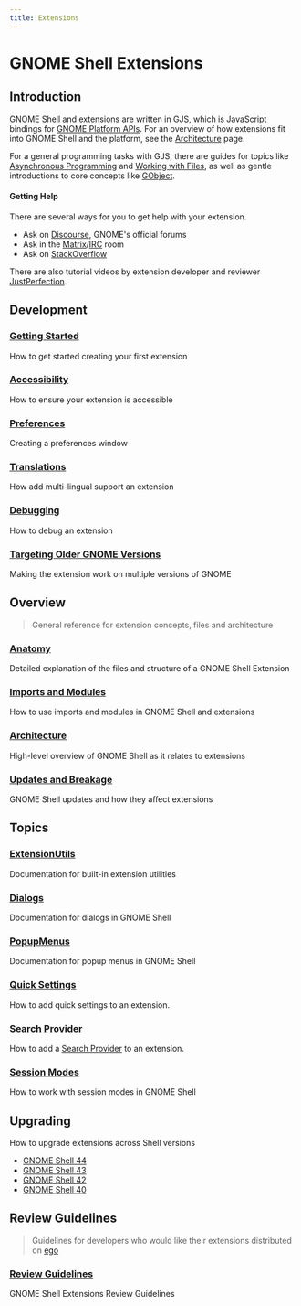 ```yaml
---
title: Extensions
---
```


# GNOME Shell Extensions

## Introduction

GNOME Shell and extensions are written in GJS, which is JavaScript bindings for
[GNOME Platform APIs][gnome-api]. For an overview of how extensions fit into
GNOME Shell and the platform, see the [Architecture](overview/architecture.md)
page.

For a general programming tasks with GJS, there are guides for topics like
[Asynchronous Programming](../guides/gjs/asynchronous-programming.md) and
[Working with Files](../guides/gio/file-opertations.md), as well as gentle
introductions to core concepts like [GObject](../guides/gobject/basics.md).

#### Getting Help

There are several ways for you to get help with your extension.

- Ask on [Discourse][discourse], GNOME's official forums
- Ask in the [Matrix][gnome-extensions-matrix]/[IRC][gnome-extensions-irc] room
- Ask on [StackOverflow][stackoverflow]

There are also tutorial videos by extension developer and reviewer
[JustPerfection][justperfection-videos].

[discourse]: https://discourse.gnome.org/tag/extensions
[stackoverflow]: https://stackoverflow.com/questions/tagged/gnome-shell-extensions+gjs
[gnome-extensions-irc]: irc://irc.gimpnet.org/shell-extensions
[gnome-extensions-matrix]: https://matrix.to/#/#extensions:gnome.org
[justperfection-videos]: https://www.youtube.com/watch?v=iMyR5lJf7dU&list=PLr3kuDAFECjZhW-p56BoVB7SubdUHBVQT

## Development

### [Getting Started](development/creating.md)

How to get started creating your first extension

### [Accessibility](development/accessibility.md)

How to ensure your extension is accessible

###  [Preferences](development/preferences.md)

Creating a preferences window

### [Translations](development/translations.md)

How add multi-lingual support an extension

### [Debugging](development/debugging.md)

How to debug an extension

### [Targeting Older GNOME Versions](development/targeting-older-gnome.md)

Making the extension work on multiple versions of GNOME

## Overview

> General reference for extension concepts, files and architecture

### [Anatomy](overview/anatomy.md)

Detailed explanation of the files and structure of a GNOME Shell Extension

### [Imports and Modules](overview/imports-and-modules.md)

How to use imports and modules in GNOME Shell and extensions

### [Architecture](overview/architecture.md)

High-level overview of GNOME Shell as it relates to extensions

### [Updates and Breakage](overview/updates-and-breakage.md)

GNOME Shell updates and how they affect extensions

## Topics

### [ExtensionUtils](topics/extension-utils.md)

Documentation for built-in extension utilities

### [Dialogs](topics/dialogs.md)

Documentation for dialogs in GNOME Shell

### [PopupMenus](topics/popup-menu.md)

Documentation for popup menus in GNOME Shell

### [Quick Settings](topics/quick-settings.md)

How to add quick settings to an extension.

### [Search Provider](topics/search-provider.md)

How to add a [Search Provider](search-provider) to an extension.

### [Session Modes](topics/session-modes.md)

How to work with session modes in GNOME Shell

## Upgrading

How to upgrade extensions across Shell versions

- [GNOME Shell 44](upgrading/gnome-shell-44.md)
- [GNOME Shell 43](upgrading/gnome-shell-43.md)
- [GNOME Shell 42](upgrading/gnome-shell-42.md)
- [GNOME Shell 40](upgrading/gnome-shell-40.md)

## Review Guidelines

> Guidelines for developers who would like their extensions distributed on [ego][ego]

### [Review Guidelines](review-guidelines/review-guidelines.md)

GNOME Shell Extensions Review Guidelines

[ego]: https://extensions.gnome.org
[gnome-api]: https://gjs-docs.gnome.org
[search-provider]: https://developer.gnome.org/documentation/tutorials/search-provider.html
